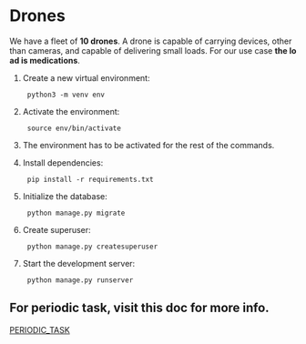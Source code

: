 # Drones
We have a fleet of **10 drones**. A drone is capable of carrying devices, other than cameras, and capable of delivering small loads. For our use case **the load is medications**.

1. Create a new virtual environment:

        python3 -m venv env

2. Activate the environment:

        source env/bin/activate

3. The environment has to be activated for the rest of the commands.

4. Install dependencies:

        pip install -r requirements.txt

5. Initialize the database:

        python manage.py migrate

6. Create superuser:

        python manage.py createsuperuser

7. Start the development server:

        python manage.py runserver
        
## For periodic task, visit this doc for more info.

<a href="">PERIODIC_TASK</a>